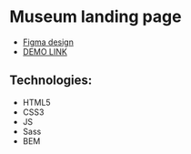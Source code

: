 # Museum landing page
- [Figma design](https://www.figma.com/file/HL3XGt5ZatvJoYBhOaWY5x/museum-prototype?node-id=323%3A1957)
- [DEMO LINK](https://vitaliy-buchinchik.github.io/Museum_2/)

## Technologies: 
- HTML5
- CSS3
- JS
- Sass
- BEM
